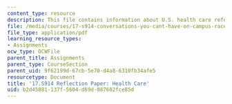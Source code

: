 ```yaml
---
content_type: resource
description: This file contains information about U.S. health care reform.
file: /media/courses/17-s914-conversations-you-cant-have-on-campus-race-ethnicity-gender-and-identity-spring-2012/b2d45081137f5604d69d087602fce85d_MIT17_S914S12_health2.pdf
file_type: application/pdf
learning_resource_types:
- Assignments
ocw_type: OCWFile
parent_title: Assignments
parent_type: CourseSection
parent_uid: 9f62199d-67cb-5e70-d4a8-6310fb34afe5
resourcetype: Document
title: '17.S914 Reflection Paper: Health Care'
uid: b2d45081-137f-5604-d69d-087602fce85d
---
```

